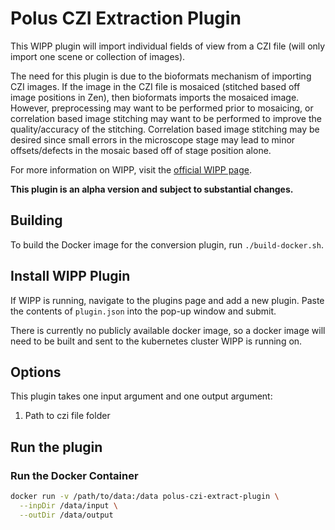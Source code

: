 # Polus CZI Extraction Plugin

This WIPP plugin will import individual fields of view from a CZI file (will only import one scene or collection of images).

The need for this plugin is due to the bioformats mechanism of importing CZI images. If the image in the CZI file is mosaiced (stitched based off image positions in Zen), then bioformats imports the mosaiced image. However, preprocessing may want to be performed prior to mosaicing, or correlation based image stitching may want to be performed to improve the quality/accuracy of the stitching. Correlation based image stitching may be desired since small errors in the microscope stage may lead to minor offsets/defects in the mosaic based off of stage position alone.

For more information on WIPP, visit the [official WIPP page](https://isg.nist.gov/deepzoomweb/software/wipp).

**This plugin is an alpha version and subject to substantial changes.**

## Building

To build the Docker image for the conversion plugin, run
`./build-docker.sh`.

## Install WIPP Plugin

If WIPP is running, navigate to the plugins page and add a new plugin. Paste the contents of `plugin.json` into the pop-up window and submit.

There is currently no publicly available docker image, so a docker image will need to be built and sent to the kubernetes cluster WIPP is running on.

## Options

This plugin takes one input argument and one output argument:
1. Path to czi file folder

## Run the plugin

### Run the Docker Container

```bash
docker run -v /path/to/data:/data polus-czi-extract-plugin \
  --inpDir /data/input \
  --outDir /data/output
```
